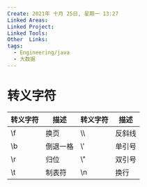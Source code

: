 ```yaml
---
Create: 2021年 十月 25日, 星期一 13:27
Linked Areas: 
Linked Project:
Linked Tools: 
Other  Links: 
tags: 
  - Engineering/java
  - 大数据
---
```


# 转义字符

| 转义字符 | 描述     | 转义字符 | 描述   |
| -------- | -------- | -------- | ------ |
| \f       | 换页     | \\\      | 反斜线 |
| \b       | 倒退一格 | \\'      | 单引号 |
| \r       | 归位     | \\"      | 双引号 |
| \t       | 制表符   | \n       | 换行   |

